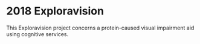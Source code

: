 # 2018 Exploravision
This Exploravision project concerns a protein-caused visual impairment aid using cognitive services.

